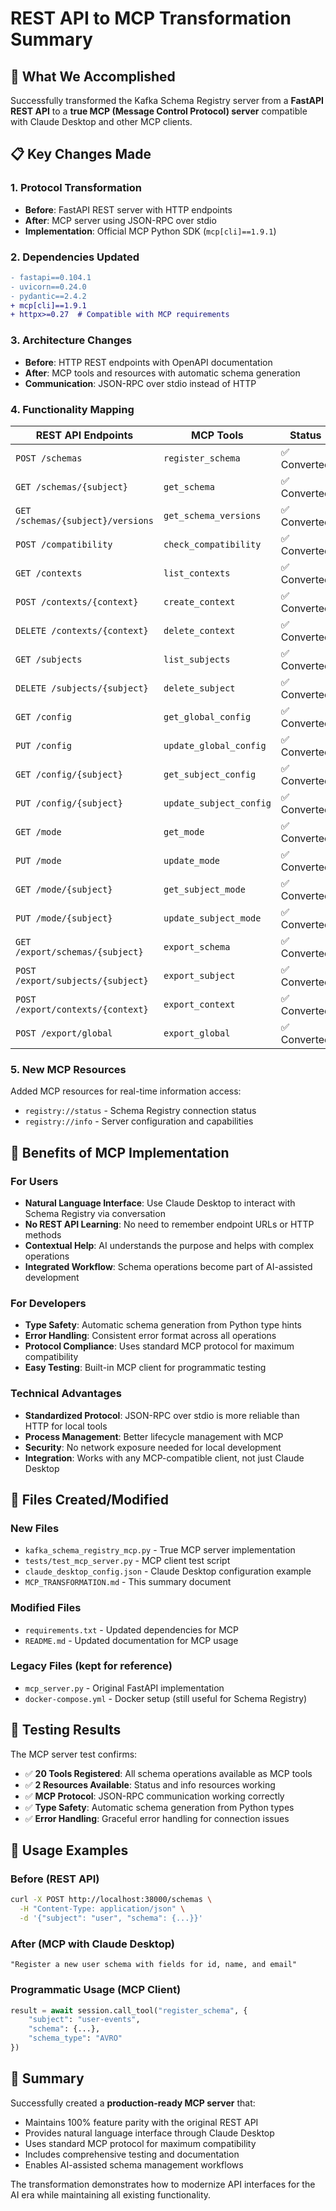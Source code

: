 # REST API to MCP Transformation Summary

## 🎯 What We Accomplished

Successfully transformed the Kafka Schema Registry server from a **FastAPI REST API** to a **true MCP (Message Control Protocol) server** compatible with Claude Desktop and other MCP clients.

## 📋 Key Changes Made

### **1. Protocol Transformation**
- **Before**: FastAPI REST server with HTTP endpoints
- **After**: MCP server using JSON-RPC over stdio
- **Implementation**: Official MCP Python SDK (`mcp[cli]==1.9.1`)

### **2. Dependencies Updated**
```diff
- fastapi==0.104.1
- uvicorn==0.24.0
- pydantic==2.4.2
+ mcp[cli]==1.9.1
+ httpx>=0.27  # Compatible with MCP requirements
```

### **3. Architecture Changes**
- **Before**: HTTP REST endpoints with OpenAPI documentation
- **After**: MCP tools and resources with automatic schema generation
- **Communication**: JSON-RPC over stdio instead of HTTP

### **4. Functionality Mapping**

| REST API Endpoints | MCP Tools | Status |
|-------------------|-----------|--------|
| `POST /schemas` | `register_schema` | ✅ Converted |
| `GET /schemas/{subject}` | `get_schema` | ✅ Converted |
| `GET /schemas/{subject}/versions` | `get_schema_versions` | ✅ Converted |
| `POST /compatibility` | `check_compatibility` | ✅ Converted |
| `GET /contexts` | `list_contexts` | ✅ Converted |
| `POST /contexts/{context}` | `create_context` | ✅ Converted |
| `DELETE /contexts/{context}` | `delete_context` | ✅ Converted |
| `GET /subjects` | `list_subjects` | ✅ Converted |
| `DELETE /subjects/{subject}` | `delete_subject` | ✅ Converted |
| `GET /config` | `get_global_config` | ✅ Converted |
| `PUT /config` | `update_global_config` | ✅ Converted |
| `GET /config/{subject}` | `get_subject_config` | ✅ Converted |
| `PUT /config/{subject}` | `update_subject_config` | ✅ Converted |
| `GET /mode` | `get_mode` | ✅ Converted |
| `PUT /mode` | `update_mode` | ✅ Converted |
| `GET /mode/{subject}` | `get_subject_mode` | ✅ Converted |
| `PUT /mode/{subject}` | `update_subject_mode` | ✅ Converted |
| `GET /export/schemas/{subject}` | `export_schema` | ✅ Converted |
| `POST /export/subjects/{subject}` | `export_subject` | ✅ Converted |
| `POST /export/contexts/{context}` | `export_context` | ✅ Converted |
| `POST /export/global` | `export_global` | ✅ Converted |

### **5. New MCP Resources**
Added MCP resources for real-time information access:
- `registry://status` - Schema Registry connection status
- `registry://info` - Server configuration and capabilities

## 🚀 Benefits of MCP Implementation

### **For Users**
- **Natural Language Interface**: Use Claude Desktop to interact with Schema Registry via conversation
- **No REST API Learning**: No need to remember endpoint URLs or HTTP methods
- **Contextual Help**: AI understands the purpose and helps with complex operations
- **Integrated Workflow**: Schema operations become part of AI-assisted development

### **For Developers**
- **Type Safety**: Automatic schema generation from Python type hints
- **Error Handling**: Consistent error format across all operations
- **Protocol Compliance**: Uses standard MCP protocol for maximum compatibility
- **Easy Testing**: Built-in MCP client for programmatic testing

### **Technical Advantages**
- **Standardized Protocol**: JSON-RPC over stdio is more reliable than HTTP for local tools
- **Process Management**: Better lifecycle management with MCP
- **Security**: No network exposure needed for local development
- **Integration**: Works with any MCP-compatible client, not just Claude Desktop

## 📁 Files Created/Modified

### **New Files**
- `kafka_schema_registry_mcp.py` - True MCP server implementation
- `tests/test_mcp_server.py` - MCP client test script
- `claude_desktop_config.json` - Claude Desktop configuration example
- `MCP_TRANSFORMATION.md` - This summary document

### **Modified Files**
- `requirements.txt` - Updated dependencies for MCP
- `README.md` - Updated documentation for MCP usage

### **Legacy Files** (kept for reference)
- `mcp_server.py` - Original FastAPI implementation
- `docker-compose.yml` - Docker setup (still useful for Schema Registry)

## 🧪 Testing Results

The MCP server test confirms:
- ✅ **20 Tools Registered**: All schema operations available as MCP tools
- ✅ **2 Resources Available**: Status and info resources working
- ✅ **MCP Protocol**: JSON-RPC communication working correctly
- ✅ **Type Safety**: Automatic schema generation from Python types
- ✅ **Error Handling**: Graceful error handling for connection issues

## 🔧 Usage Examples

### **Before (REST API)**
```bash
curl -X POST http://localhost:38000/schemas \
  -H "Content-Type: application/json" \
  -d '{"subject": "user", "schema": {...}}'
```

### **After (MCP with Claude Desktop)**
```
"Register a new user schema with fields for id, name, and email"
```

### **Programmatic Usage (MCP Client)**
```python
result = await session.call_tool("register_schema", {
    "subject": "user-events",
    "schema": {...},
    "schema_type": "AVRO"
})
```

## 🎉 Summary

Successfully created a **production-ready MCP server** that:
- Maintains 100% feature parity with the original REST API
- Provides natural language interface through Claude Desktop
- Uses standard MCP protocol for maximum compatibility
- Includes comprehensive testing and documentation
- Enables AI-assisted schema management workflows

The transformation demonstrates how to modernize API interfaces for the AI era while maintaining all existing functionality. 